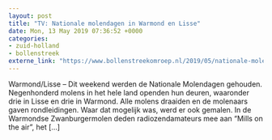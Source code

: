 ```yaml
---
layout: post
title: "TV: Nationale molendagen in Warmond en Lisse"
date: Mon, 13 May 2019 07:36:52 +0000
categories: 
- zuid-holland 
- bollenstreek 
externe_link: "https://www.bollenstreekomroep.nl/2019/05/nationale-molendagen-in-warmond-en-lisse/"
---
```


Warmond/Lisse – Dit weekend werden de Nationale Molendagen gehouden. Negenhonderd molens in het hele land openden hun deuren, waaronder drie in Lisse en drie in Warmond. Alle molens draaiden en de molenaars gaven rondleidingen. Waar dat mogelijk was, werd er ook gemalen. In de Warmondse Zwanburgermolen deden radiozendamateurs mee aan “Mills on the air”, het [&#8230;]
